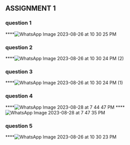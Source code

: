 ## ASSIGNMENT 1

### question 1
****![WhatsApp Image 2023-08-26 at 10 30 25 PM](https://github.com/zoni2004/PF-FALL-23/assets/142867557/bec04e95-1a3b-4028-8ca8-f46eba7a3939)

### question 2
****![WhatsApp Image 2023-08-26 at 10 30 24 PM (2)](https://github.com/zoni2004/PF-FALL-23/assets/142867557/10f5f1c2-73f4-4c38-ae67-a968ee9448a8)

### question 3
****![WhatsApp Image 2023-08-26 at 10 30 24 PM (1)](https://github.com/zoni2004/PF-FALL-23/assets/142867557/88ffd2e7-73c4-4125-9edb-c5ee64e1264d)

### question 4
****![WhatsApp Image 2023-08-28 at 7 44 47 PM](https://github.com/zoni2004/PF-FALL-23/assets/142867557/f7431045-7fb7-4cf0-8232-dfed5f48c9b7)
****![WhatsApp Image 2023-08-28 at 7 47 35 PM](https://github.com/zoni2004/PF-FALL-23/assets/142867557/1e5a0a11-7b92-42f3-a35e-a72f51d5715b)

### question 5
****![WhatsApp Image 2023-08-26 at 10 30 23 PM](https://github.com/zoni2004/PF-FALL-23/assets/142867557/78a3c588-721e-4926-920e-79f77497f91c)

